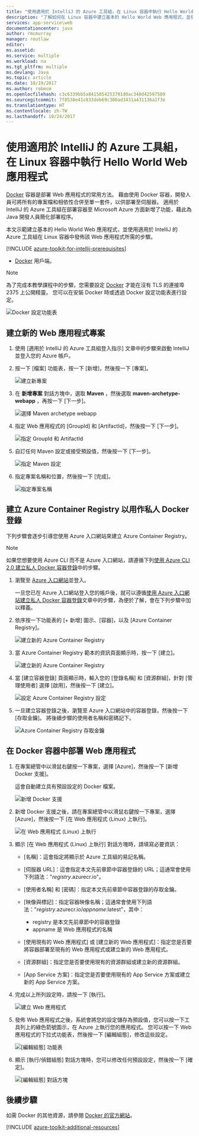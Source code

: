 ```yaml
---
title: "使用適用於 IntelliJ 的 Azure 工具組，在 Linux 容器中執行 Hello World Web 應用程式"
description: "了解如何在 Linux 容器中建立基本的 Hello World Web 應用程式，並使用適用於 IntelliJ 的 Azure 工具組將其發佈至 Azure。"
services: app-service\web
documentationcenter: java
author: rmcmurray
manager: routlaw
editor: 
ms.assetid: 
ms.service: multiple
ms.workload: na
ms.tgt_pltfrm: multiple
ms.devlang: Java
ms.topic: article
ms.date: 10/19/2017
ms.author: robmcm
ms.openlocfilehash: c3c6339bb5a8415854253701d0ac340d42587509
ms.sourcegitcommit: 7f8538e41c833deb69c300ad3431a431136a1f3e
ms.translationtype: HT
ms.contentlocale: zh-TW
ms.lasthandoff: 10/24/2017
---
```

# <a name="run-a-hello-world-web-app-in-a-linux-container-by-using-the-azure-toolkit-for-intellij"></a>使用適用於 IntelliJ 的 Azure 工具組，在 Linux 容器中執行 Hello World Web 應用程式

[Docker] 容器是部署 Web 應用程式的常用方法。 藉由使用 Docker 容器，開發人員可將所有的專案檔和相依性合併至單一套件，以供部署至伺服器。 適用於 IntelliJ 的 Azure 工具組在部署容器至 Microsoft Azure 方面新增了功能，藉此為 Java 開發人員簡化部署程序。

本文示範建立基本的 Hello World Web 應用程式，並使用適用於 IntelliJ 的 Azure 工具組在 Linux 容器中發佈該 Web 應用程式所需的步驟。

[!INCLUDE [azure-toolkit-for-intellij-prerequisites](../includes/azure-toolkit-for-intellij-prerequisites.md)]
* [Docker] 用戶端。

> [!NOTE]
>
> 為了完成本教學課程中的步驟，您需要設定 [Docker] 才能在沒有 TLS 的連接埠 2375 上公開精靈。 您可以在安裝 Docker 時或透過 Docker 設定功能表進行設定。
>
> ![Docker 設定功能表][docker-settings-menu]
>

## <a name="create-a-new-web-app-project"></a>建立新的 Web 應用程式專案

1. 使用 [適用於 IntelliJ 的 Azure 工具組登入指示] 文章中的步驟來啟動 IntelliJ 並登入您的 Azure 帳戶。

1. 按一下 [檔案] 功能表，按一下 [新增]，然後按一下 [專案]。
   
   ![建立新專案][file-new-project]

1. 在 **新增專案** 對話方塊中，選取 **Maven** ，然後選取 **maven-archetype-webapp** ，再按一下 [下一步]。
   
   ![選擇 Maven archetype webapp][maven-archetype-webapp]
   
1. 指定 Web 應用程式的 [GroupId] 和 [ArtifactId]，然後按一下 [下一步]。
   
   ![指定 GroupId 和 ArtifactId][groupid-and-artifactid]

1. 自訂任何 Maven 設定或接受預設值，然後按一下 [下一步]。
   
   ![指定 Maven 設定][maven-options]

1. 指定專案名稱和位置，然後按一下 [完成]。
   
   ![指定專案名稱][project-name]

## <a name="create-an-azure-container-registry-to-use-as-a-private-docker-registry"></a>建立 Azure Container Registry 以用作私人 Docker 登錄

下列步驟會逐步引導您使用 Azure 入口網站來建立 Azure Container Registry。

> [!NOTE]
>
> 如果您想要使用 Azure CLI 而不是 Azure 入口網站，請遵循下列[使用 Azure CLI 2.0 建立私人 Docker 容器登錄][Create Docker Registry using Azure CLI]中的步驟。
>

1. 瀏覽至 [Azure 入口網站]並登入。

   一旦您已在 Azure 入口網站登入您的帳戶後，就可以遵循[使用 Azure 入口網站建立私人 Docker 容器登錄]文章中的步驟，為便於了解，會在下列步驟中加以釋義。

1. 依序按一下功能表的 [+ 新增] 圖示、[容器]，以及 [Azure Container Registry]。
   
   ![建立新的 Azure Container Registry][AR01]

1. 當 Azure Container Registry 範本的資訊頁面顯示時，按一下 [建立]。 

   ![建立新的 Azure Container Registry][AR02]

1. 當 [建立容器登錄] 頁面顯示時，輸入您的 [登錄名稱] 和 [資源群組]，針對 [管理使用者] 選擇 [啟用]，然後按一下 [建立]。

   ![設定 Azure Container Registry 設定][AR03]

1. 一旦建立容器登錄之後，瀏覽至 Azure 入口網站中的容器登錄，然後按一下 [存取金鑰]。 將後續步驟的使用者名稱和密碼記下。

   ![Azure Container Registry 存取金鑰][AR04]

## <a name="deploy-your-web-app-in-a-docker-container"></a>在 Docker 容器中部署 Web 應用程式

1. 在專案總管中以滑鼠右鍵按一下專案，選擇 [Azure]，然後按一下 [新增 Docker 支援]。

   這會自動建立具有預設設定的 Docker 檔案。

   ![新增 Docker 支援][add-docker-support]

1. 新增 Docker 支援之後，請在專案總管中以滑鼠右鍵按一下專案，選擇 [Azure]，然後按一下 [在 Web 應用程式 (Linux) 上執行]。

   ![在 Web 應用程式 (Linux) 上執行][run-on-web-app-linux]

1. 顯示 [在 Web 應用程式 (Linux) 上執行] 對話方塊時，請填寫必要資訊：

   * [名稱]：這會指定將顯示於 Azure 工具組的易記名稱。 

   * [伺服器 URL]：這會指定本文先前章節中容器登錄的 URL；這通常會使用下列語法："*registry*.azurecr.io"。 

   * [使用者名稱] 和 [密碼]：指定本文先前章節中容器登錄的存取金鑰。 

   * [映像與標記]：指定容器映像名稱；這通常會使用下列語法："*registry*.azurecr.io/*appname*:latest"，其中： 
      * registry 是本文先前章節中的容器登錄 
      * appname 是 Web 應用程式的名稱 

   * [使用現有的 Web 應用程式] 或 [建立新的 Web 應用程式]：指定您是否要將容器部署至現有的 Web 應用程式或建立新的 Web 應用程式。 

   * [資源群組]：指定您是否要使用現有的資源群組或建立新的資源群組。 

   * [App Service 方案]：指定您是否要使用現有的 App Service 方案或建立新的 App Service 方案。 

1. 完成以上所列設定時，請按一下 [執行]。

   ![建立 Web 應用程式][create-web-app]

1. 發佈 Web 應用程式之後，系統會將您的設定儲存為預設值，您可以按一下工具列上的綠色箭號圖示，在 Azure 上執行您的應用程式。 您可以按一下 Web 應用程式的下拉式功能表，然後按一下 [編輯組態]，修改這些設定。

   ![[編輯組態] 功能表][edit-configuration-menu]

1. 顯示 [執行/偵錯組態] 對話方塊時，您可以修改任何預設設定，然後按一下 [確定]。

   ![[編輯組態] 對話方塊][edit-configuration-dialog]

## <a name="next-steps"></a>後續步驟

如需 Docker 的其他資源，請參閱 [Docker 的官方網站][Docker]。

[!INCLUDE [azure-toolkit-additional-resources](../includes/azure-toolkit-additional-resources.md)]

<!-- URL List -->

[Azure 入口網站]: https://portal.azure.com/
[使用 Azure 入口網站建立私人 Docker 容器登錄]: /azure/container-registry/container-registry-get-started-portal
[Azure Java Developer Center]: https://azure.microsoft.com/develop/java/
[Java Tools for Visual Studio Team Services]: https://java.visualstudio.com/
[Create Docker Registry using Azure CLI]: /azure/container-registry/container-registry-get-started-azure-cli

[Docker]: https://www.docker.com/
[Configuring artifacts]: https://www.jetbrains.com/help/idea/2016.1/configuring-artifacts.html

<!-- IMG List -->

[AR01]: media/azure-toolkit-for-intellij-hello-world-web-app-linux/AR01.png
[AR02]: media/azure-toolkit-for-intellij-hello-world-web-app-linux/AR02.png
[AR03]: media/azure-toolkit-for-intellij-hello-world-web-app-linux/AR03.png
[AR04]: media/azure-toolkit-for-intellij-hello-world-web-app-linux/AR04.png

[docker-settings-menu]: media/azure-toolkit-for-intellij-hello-world-web-app-linux/docker-settings-menu.png
[file-new-project]: media/azure-toolkit-for-intellij-hello-world-web-app-linux/file-new-project.png
[maven-archetype-webapp]: media/azure-toolkit-for-intellij-hello-world-web-app-linux/maven-archetype-webapp.png
[groupid-and-artifactid]: media/azure-toolkit-for-intellij-hello-world-web-app-linux/groupid-and-artifactid.png
[maven-options]: media/azure-toolkit-for-intellij-hello-world-web-app-linux/maven-options.png
[project-name]: media/azure-toolkit-for-intellij-hello-world-web-app-linux/project-name.png
[add-docker-support]: media/azure-toolkit-for-intellij-hello-world-web-app-linux/add-docker-support.png
[run-on-web-app-linux]: media/azure-toolkit-for-intellij-hello-world-web-app-linux/run-on-web-app-linux.png
[create-web-app]: media/azure-toolkit-for-intellij-hello-world-web-app-linux/create-web-app.png
[edit-configuration-menu]: media/azure-toolkit-for-intellij-hello-world-web-app-linux/edit-configuration-menu.png
[edit-configuration-dialog]: media/azure-toolkit-for-intellij-hello-world-web-app-linux/edit-configuration-dialog.png
[successfully-deployed]: media/azure-toolkit-for-intellij-hello-world-web-app-linux/successfully-deployed.png
